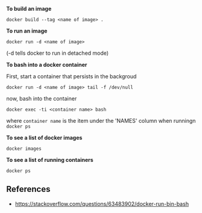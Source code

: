 
**To build an image**
```<bash>
docker build --tag <name of image> .
```

**To run an image**
```<bash>
docker run -d <name of image>
```
(-d tells docker to run in detached mode)

**To bash into a docker container**

First, start a container that persists in the backgroud
```<bash>
docker run -d <name of image> tail -f /dev/null
```

now, bash into the container
```<bash>
docker exec -ti <container name> bash
```
where `container name` is the item under the 'NAMES' column when runningn `docker ps`

**To see a list of docker images**
```<bash>
docker images
```

**To see a list of running containers**
```<bash>
docker ps
```



## References
- https://stackoverflow.com/questions/63483902/docker-run-bin-bash